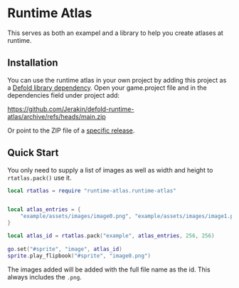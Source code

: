 # Runtime Atlas

This serves as both an exampel and a library to help you create atlases at runtime.

## Installation
You can use the runtime atlas in your own project by adding this project as a [Defold library dependency](http://www.defold.com/manuals/libraries/). Open your game.project file and in the dependencies field under project add:

https://github.com/Jerakin/defold-runtime-atlas/archive/refs/heads/main.zip

Or point to the ZIP file of a [specific release](https://github.com/Jerakin/defold-runtime-atlas/releases).

## Quick Start
You only need to supply a list of images as well as width and height to `rtatlas.pack()` use it.

```lua
local rtatlas = require "runtime-atlas.runtime-atlas"


local atlas_entries = {
	"example/assets/images/image0.png", "example/assets/images/image1.png"
}

local atlas_id = rtatlas.pack("example", atlas_entries, 256, 256)
	
go.set("#sprite", "image", atlas_id)
sprite.play_flipbook("#sprite", "image0.png")
```

The images added will be added with the full file name as the id. This always includes the `.png`.
